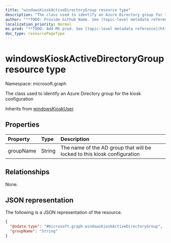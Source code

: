 ```yaml
---
title: "windowsKioskActiveDirectoryGroup resource type"
description: "The class used to identify an Azure Directory group for the kiosk configuration"
author: "**TODO: Provide Github Name. See [topic-level metadata reference](https://msgo.azurewebsites.net/add/document/guidelines/metadata.html#topic-level-metadata)**"
localization_priority: Normal
ms.prod: "**TODO: Add MS prod. See [topic-level metadata reference](https://msgo.azurewebsites.net/add/document/guidelines/metadata.html#topic-level-metadata)**"
doc_type: resourcePageType
---
```


# windowsKioskActiveDirectoryGroup resource type

Namespace: microsoft.graph



The class used to identify an Azure Directory group for the kiosk configuration


Inherits from [windowsKioskUser](../resources/windowskioskuser.md).

## Properties
|Property|Type|Description|
|:---|:---|:---|
|groupName|String|The name of the AD group that will be locked to this kiosk configuration|

## Relationships
None.

## JSON representation
The following is a JSON representation of the resource.
<!-- {
  "blockType": "resource",
  "@odata.type": "microsoft.graph.windowsKioskActiveDirectoryGroup"
}
-->
``` json
{
  "@odata.type": "#microsoft.graph.windowsKioskActiveDirectoryGroup",
  "groupName": "String"
}
```

